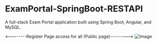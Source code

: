 # ExamPortal-SpringBoot-RESTAPI
A full-stack Exam Portal application built using Spring Boot, Angular, and MySQL.

<--------Register Page access for all (Public page)--------->
![Image](https://github.com/user-attachments/assets/b35c7f5c-c26a-4912-804c-a8a5618dfe98)
